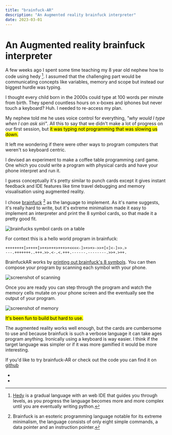 ```yaml
---
title: "brainfuck-AR"
description: "An Augmented reality brainfuck interpreter"
date: 2023-03-01
---
```


# An Augmented reality brainfuck interpreter

A few weeks ago I spent some time teaching my 8 year old nephew how to code using hedy [^1]. I assumed that the challenging part would be communicating concepts like variables, memory and scope but instead our biggest hurdle was typing.

I thought every child born in the 2000s could type at 100 words per minute from birth. They spend countless hours on x-boxes and iphones but never touch a keyboard? Huh. I needed to re-access my plan.

My nephew told me he uses voice control for everything, *"why would I type when I can ask siri"*. 
All this to say that we didn't make a lot of progress on our first session, but <mark>it was typing not programming that was slowing us down.</mark>

It left me wondering if there were other ways to program computers that weren't so keyboard centric. 

I devised an experiment to make a coffee table programming card game. One which you could write a program with physical cards and have your phone interpret and run it. 

I guess conceptually it's pretty similar to punch cards except it gives instant feedback and IDE features like time travel debugging and memory visualisation using augmented reality. 

I chose [brainfuck](https://en.wikipedia.org/wiki/Brainfuck) [^2] as the language to implement. As it's name suggests, it's really hard to write, but it's extreme minimalism made it easy to implement an interpreter and print the 8 symbol cards, so that made it a pretty good fit. 

![brainfucks symbol cards on a table](/brainfuckar/cards.jpg)

For context this is a hello world program in brainfuck:

```brainfuck
++++++++[>++++[>++>+++>+++>+<<<<-]>+>+>->>+[<]<-]>>.>
---.+++++++..+++.>>.<-.<.+++.------.--------.>>+.>++.
```

BrainfuckAR works by [printing out brainfuck's 8 symbols](https://github.com/craigmulligan/brainfuckAR/blob/master/assets/print/custom/custom-markers.pdf). You can then compose your program by scanning each symbol with your phone. 

![screenshot of scanning](/brainfuckar/screenshot-2.png)

Once you are ready you can step through the program and watch the memory cells mutate on your phone screen and the eventually see the output of your program.

![screenshot of memory](/brainfuckar/screenshot-1.png)

<mark>It's been fun to build but hard to use.</mark> 

The augmented reality works well enough, but the cards are cumbersome to use and because brainfuck is such a verbose language it can take ages program anything. Ironically using a keyboard is way easier. I think if the target language was simpler or if it was more gamified it would be more interesting.

If you'd like to try brainfuck-AR or check out the code you can find it on [github](https://github.com/craigmulligan/brainfuckAR)

- [^1]: [Hedy](https://www.hedy.org/) is a gradual language with an web IDE that guides you through levels, as you progress the language becomes more and more complex until you are eventually writing python.
- [^2]: Brainfuck is an esoteric programming language notable for its extreme minimalism, the language consists of only eight simple commands, a data pointer and an instruction pointer. 
